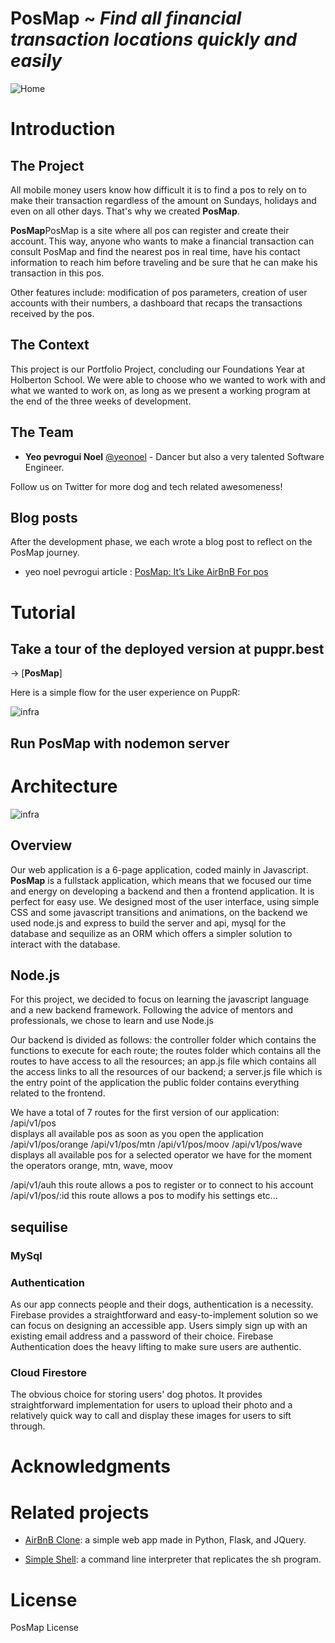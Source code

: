 # PosMap ~ *Find all financial transaction locations quickly and easily*

![Home](https://i.imgur.com/frfZqBt.png)

# Introduction

## The Project
All mobile money users know how difficult it is to find a pos to rely on to make their transaction regardless of the amount on Sundays, holidays and even on all other days.
That's why we created  **PosMap**.

**PosMap**PosMap is a site where all pos can register and create their account.
This way, anyone who wants to make a financial transaction can consult PosMap and find the nearest pos in real time, have his contact information to reach him before traveling and be sure that he can make his transaction in this pos.

Other features include: modification of pos parameters, creation of user accounts with their numbers, a dashboard that recaps the transactions received by the pos.

## The Context
This project is our Portfolio Project, concluding our Foundations Year at Holberton School. We were able to choose who we wanted to work with and what we wanted to work on, as long as we present a working program at the end of the three weeks of development.

## The Team

* **Yeo pevrogui Noel** [@yeonoel](https://twitter.com/ARNAZAKASH) - Dancer but also a very talented Software Engineer.

Follow us on Twitter for more dog and tech related awesomeness!

## Blog posts
After the development phase, we each wrote a blog post to reflect on the PosMap journey.

* yeo noel pevrogui article : [PosMap: It’s Like AirBnB For pos](https://medium.com/yeonoel)


# Tutorial

## Take a tour of the deployed version at puppr.best
-> [**PosMap**]


Here is a simple flow for the user experience on PuppR:

![infra](https://i.imgur.com/1on8HEg.png)

## Run PosMap with nodemon server



# Architecture

![infra](https://i.imgur.com/VmAGLIe.png)

## Overview
Our web application is a 6-page application, coded mainly in Javascript. **PosMap** is a fullstack application, which means that we focused our time and energy on developing a backend and then a frontend application. It is perfect for easy use. We designed most of the user interface, using simple CSS and some javascript transitions and animations, on the backend we used node.js and express to build the server and api, mysql for the database and sequilize as an ORM which offers a simpler solution to interact with the database. 



## Node.js
For this project, we decided to focus on learning the javascript language and a new backend framework. Following the advice of mentors and professionals, we chose to learn and use Node.js

Our backend is divided as follows: the controller folder which contains the functions to execute for each route;
the routes folder which contains all the routes to have access to all the resources;
an app.js file which contains all the access links to all the resources of our backend;
a server.js file which is the entry point of the application 
the public folder contains everything related to the frontend.

We have a total of 7 routes for the first version of our application:
/api/v1/pos   
displays all available pos as soon as you open the application
/api/v1/pos/orange
/api/v1/pos/mtn
/api/v1/pos/moov
/api/v1/pos/wave
displays all available pos for a selected operator we have for the moment the operators orange, mtn, wave, moov

/api/v1/auh 
this route allows a pos to register or to connect to his account
/api/v1/pos/:id
this route allows a pos to modify his settings
etc...





## sequilise


### MySql

### Authentication
As our app connects people and their dogs, authentication is a necessity. Firebase provides a straightforward and easy-to-implement solution so we can focus on designing an accessible app. Users simply sign up with an existing email address and a password of their choice. Firebase Authentication does the heavy lifting to make sure users are authentic.
### Cloud Firestore
The obvious choice for storing users' dog photos. It provides straightforward implementation for users to upload their photo and a relatively quick way to call and display these images for users to sift through.

# Acknowledgments



# Related projects

* [AirBnB Clone](https://github.com/yeonoel/AirBnB_clone_v4): a simple web app made in Python, Flask, and JQuery.

* [Simple Shell](https://github.com/yeonoel/simple_shell): a command line interpreter that replicates the sh program.

# License

PosMap License

